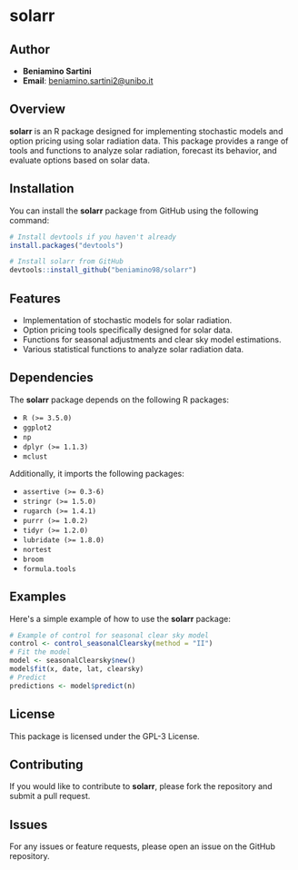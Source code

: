 # solarr

## Author

- **Beniamino Sartini**
- **Email**: beniamino.sartini2@unibo.it

## Overview
**solarr** is an R package designed for implementing stochastic models and option pricing using solar radiation data. This package provides a range of tools and functions to analyze solar radiation, forecast its behavior, and evaluate options based on solar data.

## Installation

You can install the **solarr** package from GitHub using the following command:

```R
# Install devtools if you haven't already
install.packages("devtools")

# Install solarr from GitHub
devtools::install_github("beniamino98/solarr")
```

## Features
- Implementation of stochastic models for solar radiation.
- Option pricing tools specifically designed for solar data.
- Functions for seasonal adjustments and clear sky model estimations.
- Various statistical functions to analyze solar radiation data.

## Dependencies
The **solarr** package depends on the following R packages:
- `R (>= 3.5.0)`
- `ggplot2`
- `np`
- `dplyr (>= 1.1.3)`
- `mclust`

Additionally, it imports the following packages:
- `assertive (>= 0.3-6)`
- `stringr (>= 1.5.0)`
- `rugarch (>= 1.4.1)`
- `purrr (>= 1.0.2)`
- `tidyr (>= 1.2.0)`
- `lubridate (>= 1.8.0)`
- `nortest`
- `broom`
- `formula.tools`


## Examples
Here's a simple example of how to use the **solarr** package:

```R
# Example of control for seasonal clear sky model
control <- control_seasonalClearsky(method = "II")
# Fit the model 
model <- seasonalClearsky$new()
model$fit(x, date, lat, clearsky)
# Predict 
predictions <- model$predict(n)
```

## License

This package is licensed under the GPL-3 License.

## Contributing

If you would like to contribute to **solarr**, please fork the repository and submit a pull request. 

## Issues

For any issues or feature requests, please open an issue on the GitHub repository.
